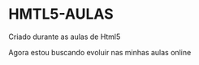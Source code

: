 # HMTL5-AULAS
 
Criado durante as aulas de Html5 
 
Agora estou buscando evoluir nas minhas aulas online